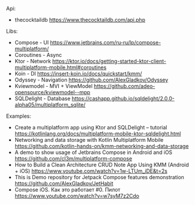 Api:
- thecocktaildb https://www.thecocktaildb.com/api.php

Libs:
- Compose - UI https://www.jetbrains.com/ru-ru/lp/compose-multiplatform/
- Coroutines - Async 
- Ktor - Network https://ktor.io/docs/getting-started-ktor-client-multiplatform-mobile.html#coroutines
- Koin - DI https://insert-koin.io/docs/quickstart/kmm/
- Odyssey - Navigation https://github.com/AlexGladkov/Odyssey
- Kviewmodel - MVI + ViewModel https://github.com/adeo-opensource/kviewmodel--mpp
- SQLDelight - Database https://cashapp.github.io/sqldelight/2.0.0-alpha05/multiplatform_sqlite/

Examples:
- Create a multiplatform app using Ktor and SQLDelight – tutorial https://kotlinlang.org/docs/multiplatform-mobile-ktor-sqldelight.html
- Networking and data storage with Kotlin Multiplatform Mobile https://github.com/kotlin-hands-on/kmm-networking-and-data-storage
- A demo to show usage of Jetbrains Compose in Android and iOS https://github.com/cl3m/multiplatform-compose
- How to Build a Clean Architecture CRUD Note App Using KMM (Android + iOS) https://www.youtube.com/watch?v=1w-LTUm_iDE&t=2s
- This is Demo repository for Jetpack Compose features demonstration https://github.com/AlexGladkov/JetHabit
- Compose iOS. Как это работает #0. Пилот https://www.youtube.com/watch?v=w7syM7z2Cdo